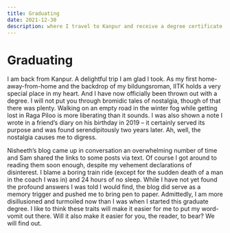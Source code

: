 ```yaml
---
title: Graduating
date: 2021-12-30
description: where I travel to Kanpur and receive a degree certificate
---
```


# Graduating

I am back from Kanpur. A delightful trip I am glad I took. As my first home-away-from-home and the backdrop of my bildungsroman, IITK holds a very special place in my heart. And I have now officially been thrown out with a degree.
I will not put you through bromidic tales of nostalgia, though of that there was plenty. Walking on an empty road in the winter fog while getting lost in Raga Piloo is more liberating than it sounds. I was also shown a note I wrote in a friend’s diary on his birthday in 2019 – it certainly served its purpose and was found serendipitously two years later. Ah, well, the nostalgia causes me to digress.

Nisheeth’s blog came up in conversation an overwhelming number of time and Sam shared the links to some posts via text. Of course I got around to reading them soon enough, despite my vehement declarations of disinterest. I blame a boring train ride (except for the sudden death of a man in the coach I was in) and 24 hours of no sleep. While I have not yet found the profound answers I was told I would find, the blog did serve as a memory trigger and pushed me to bring pen to paper. Admittedly, I am more disillusioned and turmoiled now than I was when I started this graduate degree. I like to think these traits will make it easier for me to put my word-vomit out there. Will it also make it easier for you, the reader, to bear? We will find out.